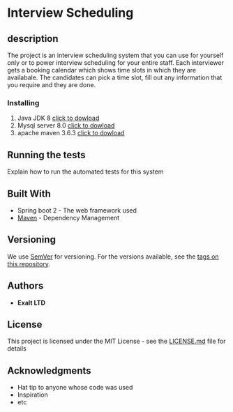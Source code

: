 # Interview Scheduling

## description

The project is an interview scheduling system that you can use for yourself only or to power interview scheduling for your entire staff. Each interviewer gets a booking calendar which shows time slots in which they are availabale. The candidates can pick a time slot, fill out any information that you require and they are done.

### Installing
1. Java JDK 8 [click to dowload](https://www.oracle.com/java/technologies/javase/javase-jdk8-downloads.html)
2. Mysql server 8.0 [click to dowload](https://dev.mysql.com/downloads/mysql/)
3. apache maven 3.6.3 [click to dowload](https://maven.apache.org/download.cgi)

## Running the tests

Explain how to run the automated tests for this system

## Built With

* Spring boot 2 - The web framework used
* [Maven](https://maven.apache.org/) - Dependency Management

## Versioning

We use [SemVer](http://semver.org/) for versioning. For the versions available, see the [tags on this repository](https://github.com/your/project/tags). 

## Authors

* **Exalt LTD**

## License

This project is licensed under the MIT License - see the [LICENSE.md](LICENSE.md) file for details

## Acknowledgments

* Hat tip to anyone whose code was used
* Inspiration
* etc
